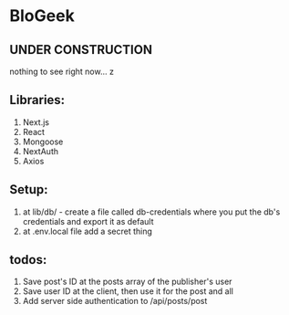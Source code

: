 # BloGeek

## UNDER CONSTRUCTION

nothing to see right now...
 z
## Libraries:
1. Next.js
2. React
3. Mongoose
4. NextAuth
5. Axios

## Setup:
1. at lib/db/ - create a file called db-credentials where you put the db's credentials and export it as default
2. at .env.local file add a secret thing

## todos:
1. Save post's ID at the posts array of the publisher's user
2. Save user ID at the client, then use it for the post and all
3. Add server side authentication to /api/posts/post